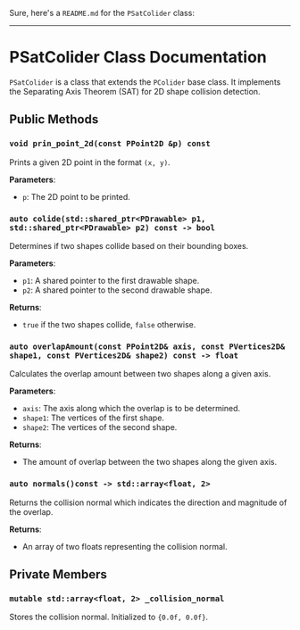 Sure, here's a `README.md` for the `PSatColider` class:

---

# PSatColider Class Documentation

`PSatColider` is a class that extends the `PColider` base class. It implements the Separating Axis Theorem (SAT) for 2D shape collision detection. 

## Public Methods

### `void prin_point_2d(const PPoint2D &p) const`

Prints a given 2D point in the format `(x, y)`.

**Parameters**:
- `p`: The 2D point to be printed.

### `auto colide(std::shared_ptr<PDrawable> p1, std::shared_ptr<PDrawable> p2) const -> bool`

Determines if two shapes collide based on their bounding boxes.

**Parameters**:
- `p1`: A shared pointer to the first drawable shape.
- `p2`: A shared pointer to the second drawable shape.

**Returns**: 
- `true` if the two shapes collide, `false` otherwise.

### `auto overlapAmount(const PPoint2D& axis, const PVertices2D& shape1, const PVertices2D& shape2) const -> float`

Calculates the overlap amount between two shapes along a given axis.

**Parameters**:
- `axis`: The axis along which the overlap is to be determined.
- `shape1`: The vertices of the first shape.
- `shape2`: The vertices of the second shape.

**Returns**: 
- The amount of overlap between the two shapes along the given axis.

### `auto normals()const -> std::array<float, 2>`

Returns the collision normal which indicates the direction and magnitude of the overlap.

**Returns**: 
- An array of two floats representing the collision normal.

## Private Members

### `mutable std::array<float, 2> _collision_normal`

Stores the collision normal. Initialized to `{0.0f, 0.0f}`.

